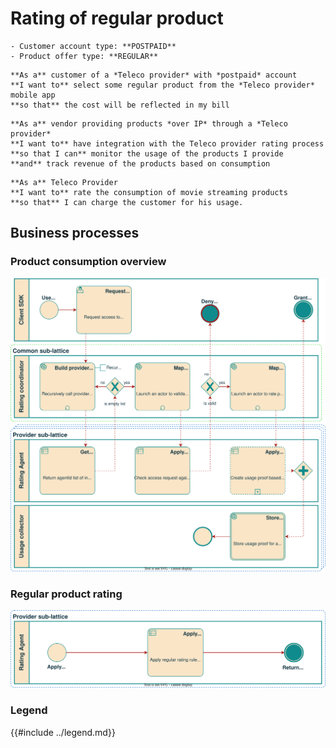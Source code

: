 # Rating of regular product

```admonish abstract title="Pertaining to"
- Customer account type: **POSTPAID**
- Product offer type: **REGULAR**
```

```admonish example title="Customer Use case"
**As a** customer of a *Teleco provider* with *postpaid* account  
**I want to** select some regular product from the *Teleco provider* mobile app  
**so that** the cost will be reflected in my bill  
```

```admonish example title="Vendor Use case"
**As a** vendor providing products *over IP* through a *Teleco provider*  
**I want to** have integration with the Teleco provider rating process  
**so that I can** monitor the usage of the products I provide  
**and** track revenue of the products based on consumption  
```

```admonish example title="Teleco Provider Use case"
**As a** Teleco Provider
**I want to** rate the consumption of movie streaming products
**so that** I can charge the customer for his usage.
```

## Business processes

### Product consumption overview

![Diagram depicting the product consumption process](../UC-02/rating-bpm.svg)

### Regular product rating

![Diagram depicting the rating process of a regular product](./rating-bpm.svg)

### Legend

{{#include ../legend.md}}
